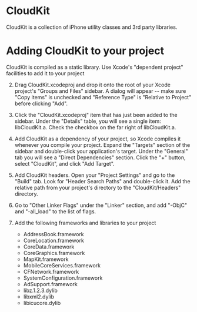 CloudKit
========

CloudKit is a collection of iPhone utility classes and 3rd party libraries.

Adding CloudKit to your project
===============================

CloudKit is compiled as a static library. Use Xcode's "dependent project" facilities to add it to your project

2. Drag CloudKit.xcodeproj and drop it onto the root of your Xcode project's "Groups and Files" sidebar. A dialog will appear --
   make sure "Copy items" is unchecked and "Reference Type" is "Relative to Project" before clicking "Add".

3. Click the "CloudKit.xcodeproj" item that has just been added to the sidebar. Under the "Details" table, you will 
   see a single item: libCloudKit.a. Check the checkbox on the far right of libCloudKit.a.

4. Add CloudKit as a dependency of your project, so Xcode compiles it whenever you compile your project. 
   Expand the "Targets" section of the sidebar and double-click your application's target. Under the "General" 
   tab you will see a "Direct Dependencies" section. Click the "+" button, select "CloudKit", and click "Add Target".

7. Add CloudKit headers. Open your "Project Settings" and go to the "Build" tab. Look for "Header Search Paths" 
   and double-click it. Add the relative path from your project's directory to the "CloudKit/Headers" directory.

8. Go to "Other Linker Flags" under the "Linker" section, and add "-ObjC" and "-all_load" to the list of flags.

9. Add the following frameworks and libraries to your project
   * AddressBook.framework
   * CoreLocation.framework
   * CoreData.framework
   * CoreGraphics.framework
   * MapKit.framework
   * MobileCoreServices.framework
   * CFNetwork.framework
   * SystemConfiguration.framework
   * AdSupport.framework
   * libz.1.2.3.dylib
   * libxml2.dylib
   * libicucore.dylib
   
